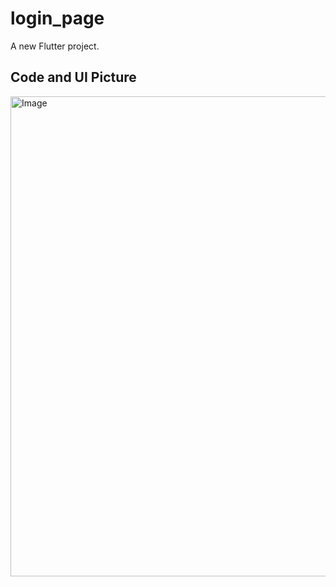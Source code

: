 # login_page

A new Flutter project.

## Code and UI Picture

<img width="1360" height="768" alt="Image" src="https://github.com/user-attachments/assets/df445e93-3d64-4ec4-9dfd-efd995112ffe" />
